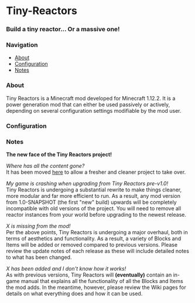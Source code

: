 # Tiny-Reactors
### Build a tiny reactor... Or a massive one!  

### Navigation

* [About](#about)  
* [Configuration](#configuration)  
* [Notes](#notes)  

### About

Tiny Reactors is a Minecraft mod developed for Minecraft 1.12.2.  It is a power generation mod that can either be used passively or actively, depending on several configuration settings modifiable by the mod user.

### Configuration

### Notes

__The new face of the Tiny Reactors project!__  

_Where has all the content gone?_  
It has been moved [here](https://github.com/ArclightTW/Tiny-Reactors-OUTDATED) to allow a fresher and cleaner project to take over.  

_My game is crashing when upgrading from Tiny Reactors pre-v1.0!_  
Tiny Reactors is undergoing a substantial rewrite to make things cleaner, more modular and far more efficient to run.  As a result, any mod version from 1.0-SNAPSHOT (the first "new" build) upwards will be completely incompatible with old versions of the project.  You will need to remove all reactor instances from your world before upgrading to the newest release.  

_X is missing from the mod!_  
Per the above points, Tiny Reactors is undergoing a major overhaul, both in terms of aesthetics and functionality.  As a result, a variety of Blocks and Items will be added or removed compared to previous versions.  Please review the update notes of each release as these will include detailed notes to what has been changed.  

_X has been added and I don't know how it works!_  
As with previous versions, Tiny Reactors will __(eventually)__ contain an in-game manual that explains all the functionality of all the Blocks and Items the mod adds.  In the meantime, however, please review the Wiki pages for details on what everything does and how it can be used.
